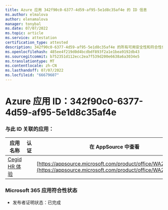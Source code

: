 ```yaml
---
title: Azure 应用 342f90c0-6377-4d59-af95-5e1d8c35af4e 的 ID 信息
ms.author: elmalova
author: elenamalova
manager: tonybal
ms.date: 07/07/2022
ms.topic: article
ms.service: attestation
certification_type: attested
description: 342f90c0-6377-4d59-af95-5e1d8c35af4e 的所有可用安全性和符合性信息。
ms.openlocfilehash: 485ee4f219d0d4bcdbdf893f2a1e1bea9192db43
ms.sourcegitcommit: b752351d112ecc2ea7f539d200e6638a6a3034e5
ms.translationtype: MT
ms.contentlocale: zh-CN
ms.lasthandoff: 07/07/2022
ms.locfileid: "66679607"
---
```

# <a name="azure-app-id-342f90c0-6377-4d59-af95-5e1d8c35af4e"></a>Azure 应用 ID：342f90c0-6377-4d59-af95-5e1d8c35af4e


### <a name="apps-associated-with-this-id"></a>与此 ID 关联的应用：
| **应用名称** | **认证** | **在 AppSource 中查看** |
|--------------|---------------|-----------------------|
| [Cegid HR 体验](../forward/WA200004302.md) |  | [https://appsource.microsoft.com/product/office/WA200004302](https://appsource.microsoft.com/product/office/WA200004302) |

### <a name="microsoft-365-app-compliance-status"></a>Microsoft 365 应用符合性状态
- 发布者证明状态：已完成
